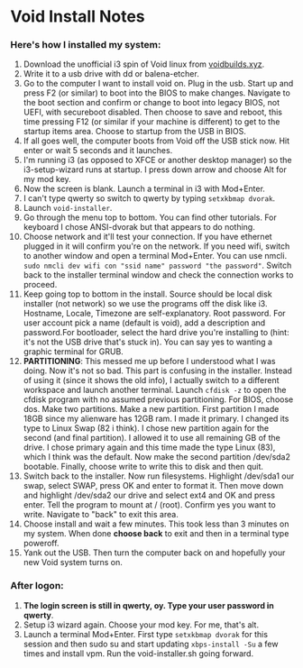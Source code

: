 # Void Install Notes

### Here's how I installed my system:

1. Download the unofficial i3 spin of Void linux from [voidbuilds.xyz](https://voidbuilds.xyz).
2. Write it to a usb drive with dd or balena-etcher.
3. Go to the computer I want to install void on. Plug in the usb. Start up and press F2 (or similar) to boot into the BIOS to make changes. Navigate to the boot section and confirm or change to boot into legacy BIOS, not UEFI, with secureboot disabled. Then choose to save and reboot, this time pressing F12 (or similar if your machine is different) to get to the startup items area. Choose to startup from the USB in BIOS.
4. If all goes well, the computer boots from Void off the USB stick now. Hit enter or wait 5 seconds and it launches.
5. I'm running i3 (as opposed to XFCE or another desktop manager) so the i3-setup-wizard runs at startup. I press down arrow and choose Alt for my mod key.
6. Now the screen is blank. Launch a terminal in i3 with Mod+Enter. 
7. I can't type qwerty so switch to qwerty by typing ```setxkbmap dvorak```.
8. Launch ```void-installer```.
9. Go through the menu top to bottom. You can find other tutorials. For keyboard I chose ANSI-dvorak but that appears to do nothing. 
10. Choose network and it'll test your connection. If you have ethernet plugged in it will confirm you're on the network. If you need wifi, switch to another window and open a terminal Mod+Enter. You can use nmcli. ```sudo nmcli dev wifi con "ssid name" password "the password"```. Switch back to the installer terminal window and check the connection works to proceed.
11. Keep going top to bottom in the install. Source should be local disk installer (not network) so we use the programs off the disk like i3. Hostname, Locale, Timezone are self-explanatory. Root password. For user account pick a name (default is void), add a description and password.For bootloader, select the hard drive you're installing to (hint: it's not the USB drive that's stuck in). You can say yes to wanting a graphic terminal for GRUB.
12. **PARTITIONING**: This messed me up before I understood what I was doing. Now it's not so bad. This part is confusing in the installer. Instead of using it (since it shows the old info), I actually switch to a different workspace and launch another terminal. Launch ```cfdisk -z``` to open the cfdisk program with no assumed previous partitioning. For BIOS, choose dos. Make two partitions. Make a new partition. First partition I made 18GB since my alienware has 12GB ram. I made it primary. I changed its type to Linux Swap (82 i think). I chose new partition again for the second (and final partition). I allowed it to use all remaining GB of the drive. I chose primary again and this time made the type Linux (83), which I think was the default. Now make the second partition /dev/sda2 bootable. Finally, choose write to write this to disk and then quit.
13. Switch back to the installer. Now run filesystems. Highlight /dev/sda1 our swap, select SWAP, press OK and enter to format it. Then move down and highlight /dev/sda2 our drive and select ext4 and OK and press enter. Tell the program to mount at / (root). Confirm yes you want to write. Navigate to "back" to exit this area.
14. Choose install and wait a few minutes. This took less than 3 minutes on my system. When done **choose back** to exit and then in a terminal type poweroff.
15. Yank out the USB. Then turn the computer back on and hopefully your new Void system turns on.

### After logon:

1. **The login screen is still in qwerty, oy. Type your user password in qwerty**. 
2. Setup i3 wizard again. Choose your mod key. For me, that's alt.
3. Launch a terminal Mod+Enter. First type ```setxkbmap dvorak``` for this session and then sudo su and start updating ```xbps-install -Su``` a few times and install vpm. Run the void-installer.sh going forward.

